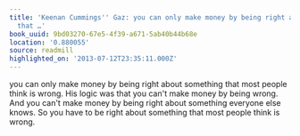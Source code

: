 ```yaml
---
title: 'Keenan Cummings'' Gaz: you can only make money by being right about something
  that …'
book_uuid: 9bd03270-67e5-4f39-a671-5ab40b44b68e
location: '0.880055'
source: readmill
highlighted_on: '2013-07-12T23:35:11.000Z'
---
```


you can only make money by being right about something that most people think is wrong. His logic was that you can't make money by being wrong. And you can't make money by being right about something everyone else knows. So you have to be right about something that most people think is wrong.